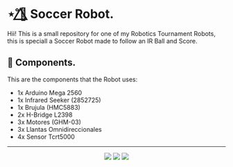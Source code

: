 # ⋆˚🌺⃤ Soccer Robot.

Hii! This is a small repository for one of my Robotics Tournament Robots, this is speciall a Soccer Robot made to follow an IR Ball and Score.

## 🤖 Components.

This are the components that the Robot uses:
* 1x Arduino Mega 2560
* 1x Infrared Seeker (2852725)
* 1x Brujula (HMC5883)
* 2x H-Bridge L2398
* 3x Motores (GHM-03)
* 3x Llantas Omnidireccionales
* 4x Sensor Tcrt5000

---
<div align=center>
  <img src="https://forthebadge.com/images/badges/built-with-love.svg" />
  <img src="https://forthebadge.com/images/badges/made-with-c-plus-plus.svg" />
  <img src="https://forthebadge.com/images/badges/powered-by-qt.svg" />
</div>
